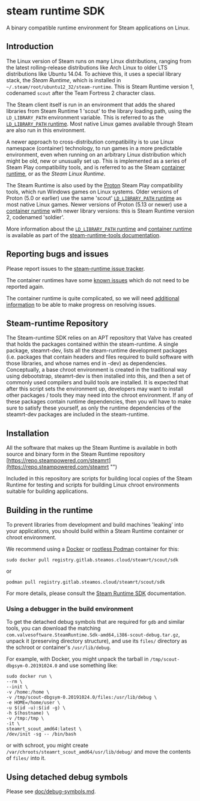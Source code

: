 steam runtime SDK
=================

A binary compatible runtime environment for Steam applications on Linux.

Introduction
------------

The Linux version of Steam runs on many Linux distributions, ranging
from the latest rolling-release distributions like Arch Linux to older
LTS distributions like Ubuntu 14.04.
To achieve this, it uses a special library stack, the *Steam Runtime*,
which is installed in `~/.steam/root/ubuntu12_32/steam-runtime`.
This is Steam Runtime version 1, codenamed `scout` after the Team
Fortress 2 character class.

The Steam client itself is run in an environment that adds the shared
libraries from Steam Runtime 1 'scout' to the library loading path,
using the `LD_LIBRARY_PATH` environment variable.
This is referred to as the [`LD_LIBRARY_PATH` runtime][LD_LIBRARY_PATH runtime].
Most native Linux games available through Steam are also run in this
environment.

A newer approach to cross-distribution compatibility is to use Linux
namespace (container) technology, to run games in a more predictable
environment, even when running on an arbitrary Linux distribution which
might be old, new or unusually set up.
This is implemented as a series of Steam Play compatibility tools, and
is referred to as the Steam [container runtime][], or as the
*Steam Linux Runtime*.

The Steam Runtime is also used by the [Proton][] Steam Play compatibility
tools, which run Windows games on Linux systems.
Older versions of Proton (5.0 or earlier) use the same 'scout'
[`LD_LIBRARY_PATH` runtime][LD_LIBRARY_PATH runtime] as most native
Linux games.
Newer versions of Proton (5.13 or newer) use a [container runtime][]
with newer library versions: this is Steam Runtime version 2, codenamed
'soldier'.

More information about the
[`LD_LIBRARY_PATH` runtime][LD_LIBRARY_PATH runtime] and
[container runtime][] is available as part of the
[steam-runtime-tools documentation][].

[LD_LIBRARY_PATH runtime]: https://gitlab.steamos.cloud/steamrt/steam-runtime-tools/-/blob/master/docs/ld-library-path-runtime.md
[container runtime]: https://gitlab.steamos.cloud/steamrt/steam-runtime-tools/-/blob/HEAD/docs/container-runtime.md
[Proton]: https://github.com/ValveSoftware/Proton/
[steam-runtime-tools documentation]: https://gitlab.steamos.cloud/steamrt/steam-runtime-tools/-/tree/master/docs

Reporting bugs and issues
-------------------------

Please report issues to the [steam-runtime issue tracker][].

The container runtimes have some [known issues][] which do not need to be
reported again.

The container runtime is quite complicated, so we will need
[additional information][reporting bugs] to be able to make progress
on resolving issues.

[steam-runtime issue tracker]: https://github.com/ValveSoftware/steam-runtime
[known issues]: doc/steamlinuxruntime-known-issues.md
[reporting bugs]: doc/reporting-steamlinuxruntime-bugs.md

Steam-runtime Repository
------------------------

The Steam-runtime SDK relies on an APT repository that Valve has created that holds the packages contained within the steam-runtime. A single package, steamrt-dev, lists all the steam-runtime development packages (i.e. packages that contain headers and files required to build software with those libraries, and whose names end in -dev) as dependencies. Conceptually, a base chroot environment is created in the traditional way using debootstrap, steamrt-dev is then installed into this, and then a set of commonly used compilers and build tools are installed. It is expected that after this script sets the environment up, developers may want to install other packages / tools they may need into the chroot environment.
If any of these packages contain runtime dependencies, then you will have to make sure to satisfy these yourself, as only the runtime dependencies of the steamrt-dev packages are included in the steam-runtime. 

Installation
------------
All the software that makes up the Steam Runtime is available in both source and binary form in the Steam Runtime repository [https://repo.steampowered.com/steamrt](https://repo.steampowered.com/steamrt "")

Included in this repository are scripts for building local copies of the Steam Runtime for testing and scripts for building Linux chroot environments suitable for building applications.

Building in the runtime
-----------------------

To prevent libraries from development and build machines 'leaking'
into your applications, you should build within a Steam Runtime container
or chroot environment.

We recommend using a [Docker](https://docs.docker.com/get-docker/)
or [rootless Podman](https://github.com/containers/podman/blob/main/docs/tutorials/rootless_tutorial.md)
container for this:

    sudo docker pull registry.gitlab.steamos.cloud/steamrt/scout/sdk

or

    podman pull registry.gitlab.steamos.cloud/steamrt/scout/sdk

For more details, please consult the
[Steam Runtime SDK](https://gitlab.steamos.cloud/steamrt/scout/sdk/-/blob/steamrt/scout/README.md)
documentation.

### Using a debugger in the build environment

To get the detached debug symbols that are required for `gdb` and
similar tools, you can download the matching
`com.valvesoftware.SteamRuntime.Sdk-amd64,i386-scout-debug.tar.gz`,
unpack it (preserving directory structure), and use its `files/`
directory as the schroot or container's `/usr/lib/debug`.

For example, with Docker, you might unpack the tarball in
`/tmp/scout-dbgsym-0.20191024.0` and use something like:

    sudo docker run \
    --rm \
    --init \
    -v /home:/home \
    -v /tmp/scout-dbgsym-0.20191024.0/files:/usr/lib/debug \
    -e HOME=/home/user \
    -u $(id -u):$(id -g) \
    -h $(hostname) \
    -v /tmp:/tmp \
    -it \
    steamrt_scout_amd64:latest \
    /dev/init -sg -- /bin/bash

or with schroot, you might create
`/var/chroots/steamrt_scout_amd64/usr/lib/debug/` and move the contents
of `files/` into it.

Using detached debug symbols
----------------------------

Please see [doc/debug-symbols.md](doc/debug-symbols.md).
